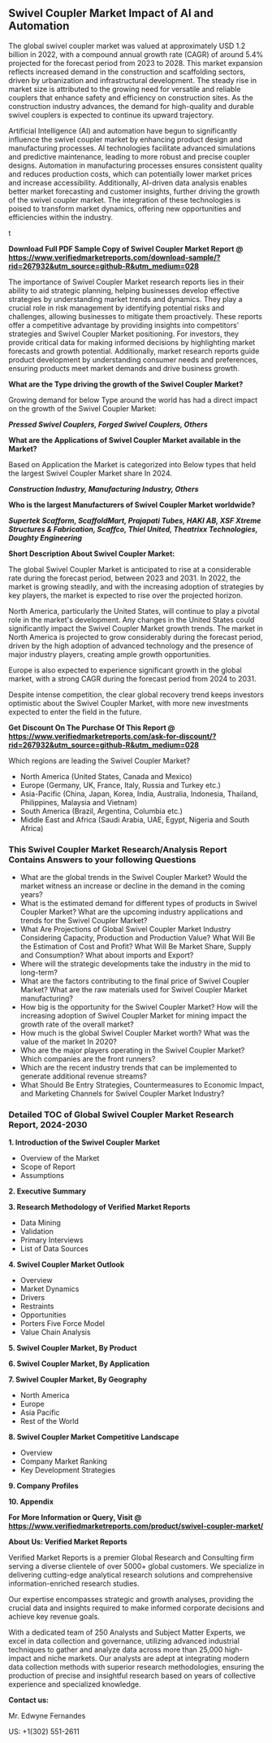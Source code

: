 <h2>Swivel Coupler Market Impact of AI and Automation</h2><p>The global swivel coupler market was valued at approximately USD 1.2 billion in 2022, with a compound annual growth rate (CAGR) of around 5.4% projected for the forecast period from 2023 to 2028. This market expansion reflects increased demand in the construction and scaffolding sectors, driven by urbanization and infrastructural development. The steady rise in market size is attributed to the growing need for versatile and reliable couplers that enhance safety and efficiency on construction sites. As the construction industry advances, the demand for high-quality and durable swivel couplers is expected to continue its upward trajectory.</p><p>Artificial Intelligence (AI) and automation have begun to significantly influence the swivel coupler market by enhancing product design and manufacturing processes. AI technologies facilitate advanced simulations and predictive maintenance, leading to more robust and precise coupler designs. Automation in manufacturing processes ensures consistent quality and reduces production costs, which can potentially lower market prices and increase accessibility. Additionally, AI-driven data analysis enables better market forecasting and customer insights, further driving the growth of the swivel coupler market. The integration of these technologies is poised to transform market dynamics, offering new opportunities and efficiencies within the industry.</p>t</p><p id="" class=""><strong>Download Full PDF Sample Copy of Swivel Coupler Market Report @ <a href="https://www.verifiedmarketreports.com/download-sample/?rid=267932&utm_source=github-R&utm_medium=028" target="_blank">https://www.verifiedmarketreports.com/download-sample/?rid=267932&utm_source=github-R&utm_medium=028</a></strong></p><p>The importance of&nbsp;Swivel Coupler Market research reports lies in their ability to aid strategic planning, helping businesses develop effective strategies by understanding market trends and dynamics. They play a crucial role in risk management by identifying potential risks and challenges, allowing businesses to mitigate them proactively. These reports offer a competitive advantage by providing insights into competitors' strategies and Swivel Coupler Market positioning. For investors, they provide critical data for making informed decisions by highlighting market forecasts and growth potential. Additionally, market research reports guide product development by understanding consumer needs and preferences, ensuring products meet market demands and drive business growth.</p><p><strong>What are the&nbsp;Type driving the growth of the Swivel Coupler Market?</strong></p><p id="" class="">Growing demand for below Type around the world has had a direct impact on the growth of the Swivel Coupler Market:</p><em><strong>Pressed Swivel Couplers, Forged Swivel Couplers, Others</strong></em></p><strong>What are the&nbsp;Applications&nbsp;of Swivel Coupler Market available in the Market?</strong></p><p id="" class="">Based on Application the Market is categorized into Below types that held the largest Swivel Coupler Market share In 2024.</p><em><strong>Construction Industry, Manufacturing Industry, Others</strong></em></p><strong>Who is the largest Manufacturers of Swivel Coupler Market worldwide?</strong></p><p><em><strong>Supertek Scafform, ScaffoldMart, Prajapati Tubes, HAKI AB, XSF Xtreme Structures & Fabrication, Scaffco, Thiel United, Theatrixx Technologies, Doughty Engineering</strong></em></p><p id="" class=""><strong>Short Description About Swivel Coupler Market:</strong></p><p>The global Swivel Coupler Market is anticipated to rise at a considerable rate during the forecast period, between 2023 and 2031. In 2022, the market is growing steadily, and with the increasing adoption of strategies by key players, the market is expected to rise over the projected horizon.</p><p>North America, particularly the United States, will continue to play a pivotal role in the market's development. Any changes in the United States could significantly impact the Swivel Coupler Market growth trends. The market in North America is projected to grow considerably during the forecast period, driven by the high adoption of advanced technology and the presence of major industry players, creating ample growth opportunities.</p><p>Europe is also expected to experience significant growth in the global market, with a strong CAGR during the forecast period from 2024 to 2031.</p><p>Despite intense competition, the clear global recovery trend keeps investors optimistic about the Swivel Coupler Market, with more new investments expected to enter the field in the future.</p><p id="" class=""><strong>Get Discount On The Purchase Of This Report @ <a href="https://www.verifiedmarketreports.com/ask-for-discount/?rid=267932&utm_source=github-R&utm_medium=028" target="_blank">https://www.verifiedmarketreports.com/ask-for-discount/?rid=267932&utm_source=github-R&utm_medium=028</a></strong></p>Which regions are leading the Swivel Coupler Market?</p><ul><li>North America (United States, Canada and Mexico)</li><li>Europe (Germany, UK, France, Italy, Russia and Turkey etc.)</li><li>Asia-Pacific (China, Japan, Korea, India, Australia, Indonesia, Thailand, Philippines, Malaysia and Vietnam)</li><li>South America (Brazil, Argentina, Columbia etc.)</li><li>Middle East and Africa (Saudi Arabia, UAE, Egypt, Nigeria and South Africa)</li></ul><h3 id="" class="">This Swivel Coupler Market Research/Analysis Report Contains Answers to your following Questions</h3><ul><li>What are the global trends in the Swivel Coupler Market? Would the market witness an increase or decline in the demand in the coming years?</li><li>What is the estimated demand for different types of products in Swivel Coupler Market? What are the upcoming industry applications and trends for the Swivel Coupler Market?</li><li>What Are Projections of Global Swivel Coupler Market Industry Considering Capacity, Production and Production Value? What Will Be the Estimation of Cost and Profit? What Will Be Market Share, Supply and Consumption? What about imports and Export?</li><li>Where will the strategic developments take the industry in the mid to long-term?</li><li>What are the factors contributing to the final price of Swivel Coupler Market? What are the raw materials used for Swivel Coupler Market manufacturing?</li><li>How big is the opportunity for the Swivel Coupler Market? How will the increasing adoption of Swivel Coupler Market for mining impact the growth rate of the overall market?</li><li>How much is the global Swivel Coupler Market worth? What was the value of the market In 2020?</li><li>Who are the major players operating in the Swivel Coupler Market? Which companies are the front runners?</li><li>Which are the recent industry trends that can be implemented to generate additional revenue streams?</li><li>What Should Be Entry Strategies, Countermeasures to Economic Impact, and Marketing Channels for Swivel Coupler Market Industry?</li></ul><h3 id="" class="">Detailed TOC of Global Swivel Coupler Market Research Report, 2024-2030</h3><p id="" class=""><strong>1. Introduction of the Swivel Coupler Market</strong></p><ul><li>Overview of the Market</li><li>Scope of Report</li><li>Assumptions</li></ul><p id="" class=""><strong>2. Executive Summary</strong></p><p id="" class=""><strong>3. Research Methodology of Verified Market Reports</strong></p><ul><li>Data Mining</li><li>Validation</li><li>Primary Interviews</li><li>List of Data Sources</li></ul><p id="" class=""><strong>4. Swivel Coupler Market Outlook</strong></p><ul><li>Overview</li><li>Market Dynamics</li><li>Drivers</li><li>Restraints</li><li>Opportunities</li><li>Porters Five Force Model</li><li>Value Chain Analysis</li></ul><p id="" class=""><strong>5. Swivel Coupler Market, By Product</strong></p><p id="" class=""><strong>6. Swivel Coupler Market, By Application</strong></p><p id="" class=""><strong>7. Swivel Coupler Market, By Geography</strong></p><ul><li>North America</li><li>Europe</li><li>Asia Pacific</li><li>Rest of the World</li></ul><p id="" class=""><strong>8. Swivel Coupler Market Competitive Landscape</strong></p><ul><li>Overview</li><li>Company Market Ranking</li><li>Key Development Strategies</li></ul><p id="" class=""><strong>9. Company Profiles</strong></p><p id="" class=""><strong>10. Appendix</strong></p><p id="" class=""><strong>For More Information or Query, Visit @ <a href="https://www.verifiedmarketreports.com/product/swivel-coupler-market/" target="_blank">https://www.verifiedmarketreports.com/product/swivel-coupler-market/</a></strong></p><p id="" class=""><strong>About Us: Verified Market Reports</strong></p><p id="" class="">Verified Market Reports is a premier Global Research and Consulting firm serving a diverse clientele of over 5000+ global customers. We specialize in delivering cutting-edge analytical research solutions and comprehensive information-enriched research studies.</p><p id="" class="">Our expertise encompasses strategic and growth analyses, providing the crucial data and insights required to make informed corporate decisions and achieve key revenue goals.</p><p id="" class="">With a dedicated team of 250 Analysts and Subject Matter Experts, we excel in data collection and governance, utilizing advanced industrial techniques to gather and analyze data across more than 25,000 high-impact and niche markets. Our analysts are adept at integrating modern data collection methods with superior research methodologies, ensuring the production of precise and insightful research based on years of collective experience and specialized knowledge.</p><p id="" class=""><strong>Contact us:</strong></p><p id="" class="">Mr. Edwyne Fernandes</p><p id="" class="">US: +1(302) 551-2611</p>